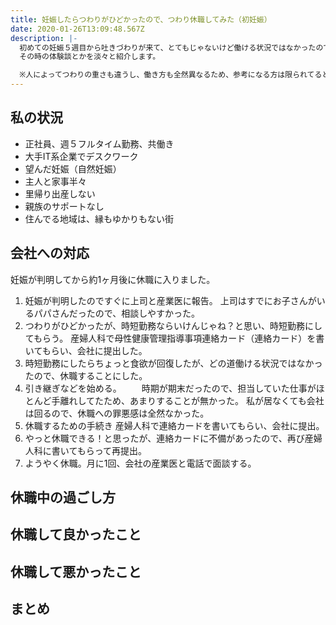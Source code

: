 ```yaml
---
title: 妊娠したらつわりがひどかったので、つわり休職してみた（初妊娠）
date: 2020-01-26T13:09:48.567Z
description: |-
  初めての妊娠５週目から吐きづわりが来て、とてもじゃないけど働ける状況ではなかったので、休職をさせてもらいました。
  その時の体験談とかを淡々と紹介します。

  ※人によってつわりの重さも違うし、働き方も全然異なるため、参考になる方は限られてると思いますが、インターネット上に記録を残しておきます。
---
```

## 私の状況

* 正社員、週５フルタイム勤務、共働き
* 大手IT系企業でデスクワーク
* 望んだ妊娠（自然妊娠）
* 主人と家事半々
* 里帰り出産しない
* 親族のサポートなし
* 住んでる地域は、縁もゆかりもない街

## 会社への対応
妊娠が判明してから約1ヶ月後に休職に入りました。

1. 妊娠が判明したのですぐに上司と産業医に報告。
   上司はすでにお子さんがいるパパさんだったので、相談しやすかった。
2. つわりがひどかったが、時短勤務ならいけんじゃね？と思い、時短勤務にしてもらう。
   産婦人科で母性健康管理指導事項連絡カード（連絡カード）を書いてもらい、会社に提出した。
3. 時短勤務にしたらちょっと食欲が回復したが、どの道働ける状況ではなかったので、休職することにした。
4. 引き継ぎなどを始める。
　　時期が期末だったので、担当していた仕事がほとんど手離れしてたため、あまりすることが無かった。
   私が居なくても会社は回るので、休職への罪悪感は全然なかった。
5. 休職するための手続き
   産婦人科で連絡カードを書いてもらい、会社に提出。
6. やっと休職できる！と思ったが、連絡カードに不備があったので、再び産婦人科に書いてもらって再提出。
7. ようやく休職。月に1回、会社の産業医と電話で面談する。

## 休職中の過ごし方

## 休職して良かったこと

## 休職して悪かったこと

## まとめ
